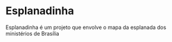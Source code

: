 Esplanadinha
============

Esplanadinha é um projeto que envolve o mapa da esplanada dos ministérios de Brasília
